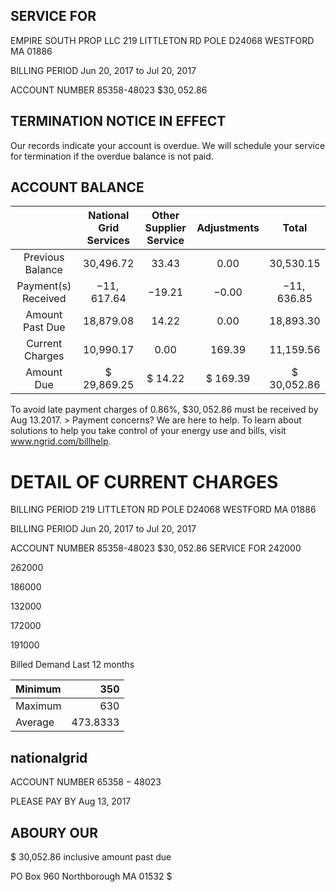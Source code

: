 ## SERVICE FOR

EMPIRE SOUTH PROP LLC
219 LITTLETON RD POLE D24068 WESTFORD MA 01886

BILLING PERIOD
Jun 20, 2017 to Jul 20, 2017

ACCOUNT NUMBER
85358-48023
$\$ 30,052.86$

## TERMINATION NOTICE IN EFFECT

Our records indicate your account is overdue. We will schedule your service for termination if the overdue balance is not paid.

## ACCOUNT BALANCE

|  | National Grid <br> Services | Other Supplier <br> Service | Adjustments | Total |
| :--: | :--: | :--: | :--: | :--: |
| Previous Balance | 30,496.72 | 33.43 | 0.00 | 30,530.15 |
| Payment(s) Received | $-11,617.64$ | $-19.21$ | $-0.00$ | $-11,636.85$ |
| Amount Past Due | 18,879.08 | 14.22 | 0.00 | 18,893.30 |
| Current Charges | 10,990.17 | 0.00 | 169.39 | 11,159.56 |
| Amount Due | \$ 29,869.25 | \$ 14.22 | \$ 169.39 | \$ 30,052.86 |

To avoid late payment charges of $0.86 \%$, $\$ 30,052.86$ must be received by Aug 13.2017.
$>$ Payment concerns? We are here to help. To learn about solutions to help you take control of your energy use and bills, visit www.ngrid.com/billhelp.

# DETAIL OF CURRENT CHARGES 

BILLING PERIOD
219 LITTLETON RD POLE D24068 WESTFORD MA 01886

BILLING PERIOD
Jun 20, 2017 to Jul 20, 2017

ACCOUNT NUMBER
85358-48023
$\$ 30,052.86$
SERVICE FOR
242000

262000

186000

132000

172000

191000

Billed Demand Last 12 months

| Minimum | 350 |
| :-- | --: |
| Maximum | 630 |
| Average | 473.8333 |

## nationalgrid

ACCOUNT NUMBER
$65358-48023$

PLEASE PAY BY
Aug 13, 2017

## ABOURY OUR

\$ 30,052.86 inclusive amount past due

PO Box 960
Northborough MA 01532
\$

